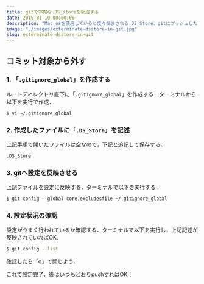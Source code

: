 ```yaml
---
title: gitで邪魔な.DS_storeを駆逐する
date: 2019-01-10 00:00:00
description: "Mac osを使用していると度々悩まされる.DS_Store．gitにプッシュしたときにこいつが存在したときの怒りは計り知れない(｀；ω；´)"
image: "./images/exterminate-dsstore-in-git.jpg"
slug: exterminate-dsstore-in-git
---
```


## **コミット対象から外す**

### **1. 「`.gitignore_global`」を作成する**

ルートディレクトリ直下に「`.gitignore_global`」を作成する．ターミナルから以下を実行で作成．

```bash
$ vi ~/.gitignore_global
```

### **2. 作成したファイルに「`.DS_Store`」を記述**

上記手順で開いたファイルは空なので，下記と追記して保存する．
```bash
.DS_Store
```

### **3. gitへ設定を反映させる**

上記ファイルを設定に反映する．ターミナルで以下を実行する．

```bash
$ git config –-global core.excludesfile ~/.gitignore_global
```

### **4. 設定状況の確認**

設定がうまく行われているか確認する．ターミナルで以下を実行し，上記記述が反映されていればOK．

```bash
$ git config --list
```

確認したら「q」で閉じよう．

これで設定完了．後はいつもどおりpushすればOK！




